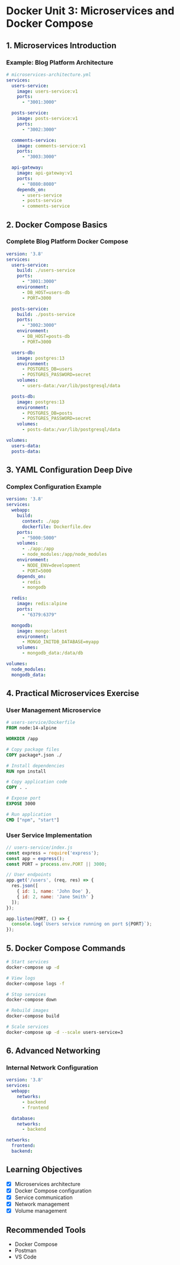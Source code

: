 # Docker Unit 3: Microservices and Docker Compose

## 1. Microservices Introduction

### Example: Blog Platform Architecture
```yaml
# microservices-architecture.yml
services:
  users-service:
    image: users-service:v1
    ports:
      - "3001:3000"

  posts-service:
    image: posts-service:v1
    ports:
      - "3002:3000"

  comments-service:
    image: comments-service:v1
    ports:
      - "3003:3000"

  api-gateway:
    image: api-gateway:v1
    ports:
      - "8080:8080"
    depends_on:
      - users-service
      - posts-service
      - comments-service
```

## 2. Docker Compose Basics

### Complete Blog Platform Docker Compose
```yaml
version: '3.8'
services:
  users-service:
    build: ./users-service
    ports:
      - "3001:3000"
    environment:
      - DB_HOST=users-db
      - PORT=3000

  posts-service:
    build: ./posts-service
    ports:
      - "3002:3000"
    environment:
      - DB_HOST=posts-db
      - PORT=3000

  users-db:
    image: postgres:13
    environment:
      - POSTGRES_DB=users
      - POSTGRES_PASSWORD=secret
    volumes:
      - users-data:/var/lib/postgresql/data

  posts-db:
    image: postgres:13
    environment:
      - POSTGRES_DB=posts
      - POSTGRES_PASSWORD=secret
    volumes:
      - posts-data:/var/lib/postgresql/data

volumes:
  users-data:
  posts-data:
```

## 3. YAML Configuration Deep Dive

### Complex Configuration Example
```yaml
version: '3.8'
services:
  webapp:
    build: 
      context: ./app
      dockerfile: Dockerfile.dev
    ports:
      - "5000:5000"
    volumes:
      - ./app:/app
      - node_modules:/app/node_modules
    environment:
      - NODE_ENV=development
      - PORT=5000
    depends_on:
      - redis
      - mongodb

  redis:
    image: redis:alpine
    ports:
      - "6379:6379"

  mongodb:
    image: mongo:latest
    environment:
      - MONGO_INITDB_DATABASE=myapp
    volumes:
      - mongodb_data:/data/db

volumes:
  node_modules:
  mongodb_data:
```

## 4. Practical Microservices Exercise

### User Management Microservice
```dockerfile
# users-service/Dockerfile
FROM node:14-alpine

WORKDIR /app

# Copy package files
COPY package*.json ./

# Install dependencies
RUN npm install

# Copy application code
COPY . .

# Expose port
EXPOSE 3000

# Run application
CMD ["npm", "start"]
```

### User Service Implementation
```javascript
// users-service/index.js
const express = require('express');
const app = express();
const PORT = process.env.PORT || 3000;

// User endpoints
app.get('/users', (req, res) => {
  res.json([
    { id: 1, name: 'John Doe' },
    { id: 2, name: 'Jane Smith' }
  ]);
});

app.listen(PORT, () => {
  console.log(`Users service running on port ${PORT}`);
});
```

## 5. Docker Compose Commands

```bash
# Start services
docker-compose up -d

# View logs
docker-compose logs -f

# Stop services
docker-compose down

# Rebuild images
docker-compose build

# Scale services
docker-compose up -d --scale users-service=3
```

## 6. Advanced Networking

### Internal Network Configuration
```yaml
version: '3.8'
services:
  webapp:
    networks:
      - backend
      - frontend

  database:
    networks:
      - backend

networks:
  frontend:
  backend:
```

## Learning Objectives
- [x] Microservices architecture
- [x] Docker Compose configuration
- [x] Service communication
- [x] Network management
- [x] Volume management

## Recommended Tools
- Docker Compose
- Postman
- VS Code
```
